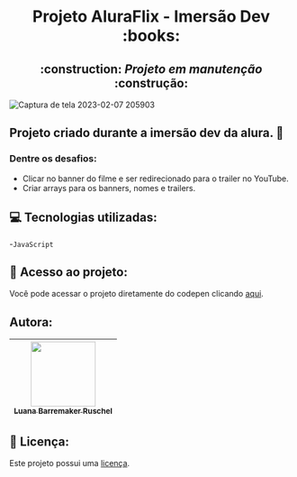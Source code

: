 <h1 align="center">Projeto AluraFlix - Imersão Dev :books: </h1>
<h2 align="center">     
    :construction: <i> Projeto em manutenção </i> :construção:
</h2>

![Captura de tela 2023-02-07 205903](https://user-images.githubusercontent.com/123482142/217394437-27dcfa33-6602-439c-9b1c-0d4f8bd5a83d.png)

## Projeto criado durante a imersão dev da alura. :pushpin:  
<p> <h3>Dentre os desafios:</h3></p>
<ul>
<li>Clicar no banner do filme e ser redirecionado para o trailer no YouTube.</li>
<li> Criar arrays para os banners, nomes e trailers.</li>
</ul>

## :computer: Tecnologias utilizadas:
-``JavaScript``

## :open_file_folder: Acesso ao projeto:
Você pode acessar o projeto diretamente do codepen clicando [aqui](https://codepen.io/lurschz/full/oNMJopB).

## Autora:

| [<img src="https://avatars.githubusercontent.com/u/123482142?v=4" width=115><br><sub>Luana Barremaker Ruschel</sub>](https://github.com/lurschz)|
| :---: |

## :bookmark_tabs: Licença: 

Este projeto possui uma [licença](https://codepen.io/license/pen/oNMJopB).
